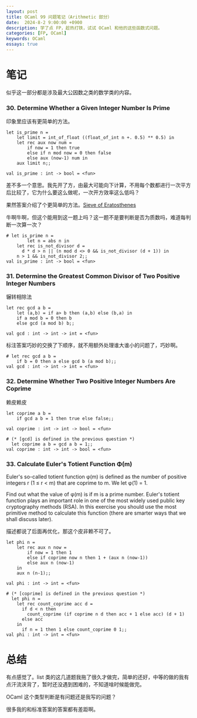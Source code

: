 ```yaml
---
layout: post
title: OCaml 99 问题笔记（Arithmetic 部分）
date:  2024-8-2 9:00:00 +0900
description: 学了点 FP，趁热打铁，试试 OCaml 和他的这些函数式问题。
categories: [FP, OCaml]
keywords: OCaml
essays: true   
---
```


# 笔记

似乎这一部分都是涉及最大公因数之类的数学类的内容。

### 30. Determine Whether a Given Integer Number Is Prime

印象里应该有更简单的方法。

```
let is_prime n = 
	let limit = int_of_float ((float_of_int n +. 0.5) ** 0.5) in
	let rec aux now num = 
		if now = 1 then true 
		else if n mod now = 0 then false 
		else aux (now-1) num in
    aux limit n;;

val is_prime : int -> bool = <fun>

```

差不多一个意思。我先开了方，由最大可能向下计算，不用每个数都进行一次平方后比较了，它为什么要这么做呢，一次开方效率这么低吗？

果然答案介绍了个更简单的方法。[Sieve of Eratosthenes](https://en.wikipedia.org/wiki/Sieve_of_Eratosthenes)

牛啊牛啊，但这个能用到这一题上吗？这一题不是要判断是否为质数吗，难道每判断一次算一次？

```
# let is_prime n =
        let n = abs n in
    let rec is_not_divisor d =
      d * d > n || (n mod d <> 0 && is_not_divisor (d + 1)) in
    n > 1 && is_not_divisor 2;;
val is_prime : int -> bool = <fun>

```

### 31. Determine the Greatest Common Divisor of Two Positive Integer Numbers

辗转相除法

```
let rec gcd a b = 
	let (a,b) = if a> b then (a,b) else (b,a) in
	if a mod b = 0 then b
	else gcd (a mod b) b;;

val gcd : int -> int -> int = <fun>

```

标注答案巧妙的交换了下顺序，就不用额外处理谁大谁小的问题了，巧妙啊。

```
# let rec gcd a b =
    if b = 0 then a else gcd b (a mod b);;
val gcd : int -> int -> int = <fun>

```

### 32. Determine Whether Two Positive Integer Numbers Are Coprime

赖皮赖皮

```
let coprime a b =
	if gcd a b = 1 then true else false;;

val coprime : int -> int -> bool = <fun>

```

```
# (* [gcd] is defined in the previous question *)
  let coprime a b = gcd a b = 1;;
val coprime : int -> int -> bool = <fun>

```

### 33. Calculate Euler's Totient Function Φ(m)

Euler's so-called totient function φ(m) is defined as the number of positive integers r (1 ≤ r < m) that are coprime to m. We let φ(1) = 1.

Find out what the value of φ(m) is if m is a prime number. Euler's totient function plays an important role in one of the most widely used public key cryptography methods (RSA). In this exercise you should use the most primitive method to calculate this function (there are smarter ways that we shall discuss later).

描述都说了后面再优化，那这个皮非赖不可了。

```
let phi n = 
	let rec aux n now =
    	if now = 1 then 1
		else if coprime now n then 1 + (aux n (now-1))
		else aux n (now-1) 
	in
	aux n (n-1);;

val phi : int -> int = <fun>

```

```
# (* [coprime] is defined in the previous question *)
  let phi n =
    let rec count_coprime acc d =
      if d < n then
        count_coprime (if coprime n d then acc + 1 else acc) (d + 1)
      else acc
    in
      if n = 1 then 1 else count_coprime 0 1;;
val phi : int -> int = <fun>

```

# 总结

有点感觉了。list 类的这几道题我拖了很久才做完，简单的还好，中等的做的我有点汗流浃背了，暂时还没遇到困难的，不知道啥时候能做完。

OCaml 这个类型判断是有问题还是我写的问题？

很多我的和标准答案的答案都有差距啊。
